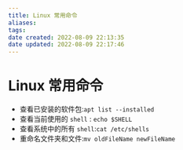 ```yaml
---
title: Linux 常用命令
aliases: 
tags: 
date created: 2022-08-09 22:13:35
date updated: 2022-08-09 22:17:46
---
```


# Linux 常用命令

- 查看已安装的软件包:`apt list --installed`
- 查看当前使用的 `shell` : `echo $SHELL`
- 查看系统中的所有 `shell`:`cat /etc/shells`
- 重命名文件夹和文件:`mv oldFileName newFileName`

